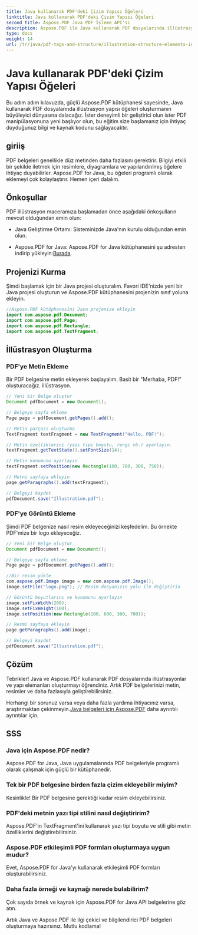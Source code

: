 ```yaml
---
title: Java kullanarak PDF'deki Çizim Yapısı Öğeleri
linktitle: Java kullanarak PDF'deki Çizim Yapısı Öğeleri
second_title: Aspose.PDF Java PDF İşleme API'si
description: Aspose.PDF ile Java kullanarak PDF dosyalarında illüstrasyonlar ve yapı elemanları oluşturmayı öğrenin.
type: docs
weight: 14
url: /tr/java/pdf-tags-and-structure/illustration-structure-elements-in-pdf-using-java/
---
```


# Java kullanarak PDF'deki Çizim Yapısı Öğeleri

Bu adım adım kılavuzda, güçlü Aspose.PDF kütüphanesi sayesinde, Java kullanarak PDF dosyalarında illüstrasyon yapısı öğeleri oluşturmanın büyüleyici dünyasına dalacağız. İster deneyimli bir geliştirici olun ister PDF manipülasyonuna yeni başlıyor olun, bu eğitim size başlamanız için ihtiyaç duyduğunuz bilgi ve kaynak kodunu sağlayacaktır.

## giriiş

PDF belgeleri genellikle düz metinden daha fazlasını gerektirir. Bilgiyi etkili bir şekilde iletmek için resimlere, diyagramlara ve yapılandırılmış öğelere ihtiyaç duyabilirler. Aspose.PDF for Java, bu öğeleri programlı olarak eklemeyi çok kolaylaştırır. Hemen içeri dalalım.

## Önkoşullar

PDF illüstrasyon maceramıza başlamadan önce aşağıdaki önkoşulların mevcut olduğundan emin olun:

- Java Geliştirme Ortamı: Sisteminizde Java'nın kurulu olduğundan emin olun.

-  Aspose.PDF for Java: Aspose.PDF for Java kütüphanesini şu adresten indirip yükleyin:[Burada](https://releases.aspose.com/pdf/java/).

## Projenizi Kurma

Şimdi başlamak için bir Java projesi oluşturalım. Favori IDE'nizde yeni bir Java projesi oluşturun ve Aspose.PDF kütüphanesini projenizin sınıf yoluna ekleyin.

```java
//Aspose.PDF kütüphanesini Java projenize ekleyin
import com.aspose.pdf.Document;
import com.aspose.pdf.Page;
import com.aspose.pdf.Rectangle;
import com.aspose.pdf.TextFragment;
```

## İllüstrasyon Oluşturma

### PDF'ye Metin Ekleme

Bir PDF belgesine metin ekleyerek başlayalım. Basit bir "Merhaba, PDF!" oluşturacağız. illüstrasyon.

```java
// Yeni bir Belge oluştur
Document pdfDocument = new Document();

// Belgeye sayfa ekleme
Page page = pdfDocument.getPages().add();

// Metin parçası oluşturma
TextFragment textFragment = new TextFragment("Hello, PDF!");

// Metin özelliklerini (yazı tipi boyutu, rengi vb.) ayarlayın.
textFragment.getTextState().setFontSize(14);

// Metin konumunu ayarlayın
textFragment.setPosition(new Rectangle(100, 700, 300, 750));

// Metni sayfaya ekleyin
page.getParagraphs().add(textFragment);

// Belgeyi kaydet
pdfDocument.save("Illustration.pdf");
```

### PDF'ye Görüntü Ekleme

Şimdi PDF belgenize nasıl resim ekleyeceğinizi keşfedelim. Bu örnekte PDF'mize bir logo ekleyeceğiz.

```java
// Yeni bir Belge oluştur
Document pdfDocument = new Document();

// Belgeye sayfa ekleme
Page page = pdfDocument.getPages().add();

//Bir resim yükle
com.aspose.pdf.Image image = new com.aspose.pdf.Image();
image.setFile("logo.png"); // Resim dosyanızın yolu ile değiştirin

// Görüntü boyutlarını ve konumunu ayarlayın
image.setFixWidth(200);
image.setFixHeight(100);
image.setPosition(new Rectangle(100, 600, 300, 700));

// Resmi sayfaya ekleyin
page.getParagraphs().add(image);

// Belgeyi kaydet
pdfDocument.save("Illustration.pdf");
```

## Çözüm

Tebrikler! Java ve Aspose.PDF kullanarak PDF dosyalarında illüstrasyonlar ve yapı elemanları oluşturmayı öğrendiniz. Artık PDF belgelerinizi metin, resimler ve daha fazlasıyla geliştirebilirsiniz.

 Herhangi bir sorunuz varsa veya daha fazla yardıma ihtiyacınız varsa, araştırmaktan çekinmeyin.[Java belgeleri için Aspose.PDF](https://reference.aspose.com/pdf/java/) daha ayrıntılı ayrıntılar için.

## SSS

### Java için Aspose.PDF nedir?
   Aspose.PDF for Java, Java uygulamalarında PDF belgeleriyle programlı olarak çalışmak için güçlü bir kütüphanedir.

### Tek bir PDF belgesine birden fazla çizim ekleyebilir miyim?
   Kesinlikle! Bir PDF belgesine gerektiği kadar resim ekleyebilirsiniz.

### PDF'deki metnin yazı tipi stilini nasıl değiştiririm?
   Aspose.PDF'in TextFragment'ini kullanarak yazı tipi boyutu ve stili gibi metin özelliklerini değiştirebilirsiniz.

### Aspose.PDF etkileşimli PDF formları oluşturmaya uygun mudur?
   Evet, Aspose.PDF for Java'yı kullanarak etkileşimli PDF formları oluşturabilirsiniz.

### Daha fazla örneği ve kaynağı nerede bulabilirim?
   Çok sayıda örnek ve kaynak için Aspose.PDF for Java API belgelerine göz atın.
   
Artık Java ve Aspose.PDF ile ilgi çekici ve bilgilendirici PDF belgeleri oluşturmaya hazırsınız. Mutlu kodlama!